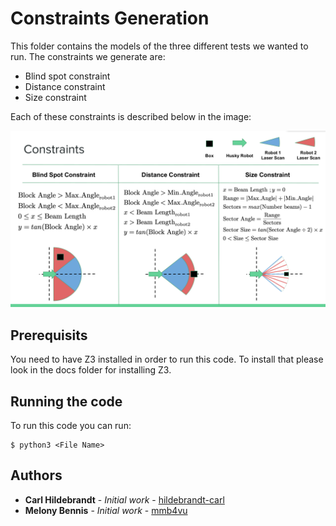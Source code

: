 # Constraints Generation

This folder contains the models of the three different tests we wanted to run. The constraints we generate are:

* Blind spot constraint
* Distance constraint
* Size constraint

Each of these constraints is described below in the image:

![Constraints generated](../../misc/ReadmeImages/constraints.png)

## Prerequisits

You need to have Z3 installed in order to run this code. To install that please look in the docs folder for installing Z3.

## Running the code

To run this code you can run:

```
$ python3 <File Name>
```

## Authors

* **Carl Hildebrandt** - *Initial work* - [hildebrandt-carl](https://github.com/hildebrandt-carl)
* **Melony Bennis** - *Initial work* - [mmb4vu](https://github.com/mmb4vu)
